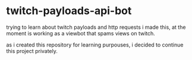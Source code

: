 # twitch-payloads-api-bot
trying to learn about twitch payloads and http requests i made this, at the moment is working as a viewbot that spams views on twitch.

as i created this repository for learning purpouses,
i decided to continue this project privately.
